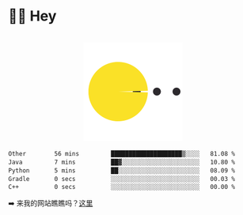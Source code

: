 
# 👋🏻 Hey
<div align="center">
	<br>
	<img src="https://raw.githubusercontent.com/Aniket965/Aniket965/master/pacman.svg?sanitize=true" width="200" height="200">
	<br>
</div>

<!--START_SECTION:waka-->

```txt
Other        56 mins         ████████████████████▒░░░░   81.08 %
Java         7 mins          ██▓░░░░░░░░░░░░░░░░░░░░░░   10.80 %
Python       5 mins          ██░░░░░░░░░░░░░░░░░░░░░░░   08.09 %
Gradle       0 secs          ░░░░░░░░░░░░░░░░░░░░░░░░░   00.03 %
C++          0 secs          ░░░░░░░░░░░░░░░░░░░░░░░░░   00.00 %
```

<!--END_SECTION:waka-->

 ➡️  来我的网站瞧瞧吗？[这里](https://www.shaolongfei.com)
